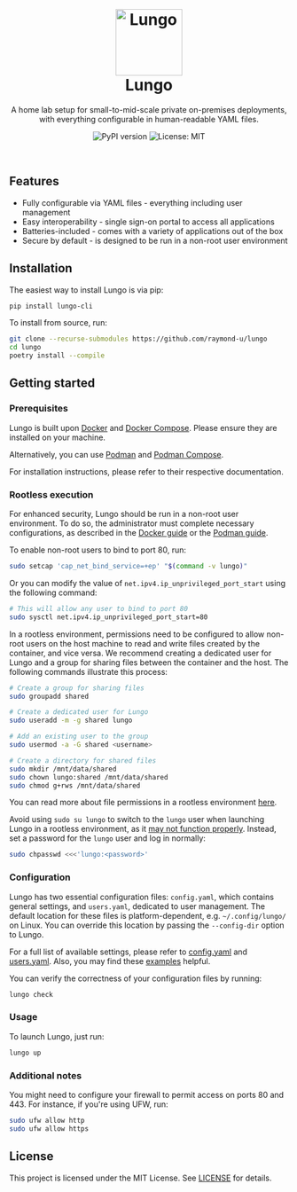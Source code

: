 <br>

<h1 align="center">
  <a href="https://github.com/raymond-u/lungo">
      <img src="https://github.com/raymond-u/lungo/assets/36328498/5a8a3696-61c1-46cc-a1b4-144141da2d36" alt="Lungo" width="120">
  </a>
  <br>
  <b>Lungo</b>
  <br>
</h1>

<p align="center">
  A home lab setup for small-to-mid-scale private on-premises deployments,
  <br>
  with everything configurable in human-readable YAML files.
  <br>
</p>

<p align="center">
  <a href="https://pypi.org/project/lungo-cli/" style="text-decoration: none">
    <img src="https://badge.fury.io/py/lungo-cli.svg" alt="PyPI version">
  </a>
  <a href="https://opensource.org/licenses/MIT" style="text-decoration: none">
    <img src="https://img.shields.io/badge/License-MIT-yellow.svg" alt="License: MIT">
  </a>
</p>

<br>

## Features

- Fully configurable via YAML files - everything including user management
- Easy interoperability - single sign-on portal to access all applications
- Batteries-included - comes with a variety of applications out of the box
- Secure by default - is designed to be run in a non-root user environment

## Installation

The easiest way to install Lungo is via pip:

```bash
pip install lungo-cli
```

To install from source, run:

```bash
git clone --recurse-submodules https://github.com/raymond-u/lungo
cd lungo
poetry install --compile
```

## Getting started

### Prerequisites

Lungo is built upon [Docker](https://www.docker.com/) and [Docker Compose](https://docs.docker.com/compose/).
Please ensure they are installed on your machine.

Alternatively, you can use [Podman](https://podman.io/)
and [Podman Compose](https://github.com/containers/podman-compose).

For installation instructions, please refer to their respective documentation.

### Rootless execution

For enhanced security, Lungo should be run in a non-root user environment. To do so, the administrator must
complete necessary configurations, as described in the [Docker guide](https://docs.docker.com/engine/security/rootless/)
or the [Podman guide](https://github.com/containers/podman/blob/main/docs/tutorials/rootless_tutorial.md).

To enable non-root users to bind to port 80, run:

```bash
sudo setcap 'cap_net_bind_service=+ep' "$(command -v lungo)"
```

Or you can modify the value of `net.ipv4.ip_unprivileged_port_start` using the following command:

```bash
# This will allow any user to bind to port 80
sudo sysctl net.ipv4.ip_unprivileged_port_start=80
```

In a rootless environment, permissions need to be configured to allow non-root users on the host machine to
read and write files created by the container, and vice versa. We recommend creating a dedicated user for Lungo
and a group for sharing files between the container and the host. The following commands illustrate this process:

```bash
# Create a group for sharing files
sudo groupadd shared

# Create a dedicated user for Lungo
sudo useradd -m -g shared lungo

# Add an existing user to the group
sudo usermod -a -G shared <username>

# Create a directory for shared files
sudo mkdir /mnt/data/shared
sudo chown lungo:shared /mnt/data/shared
sudo chmod g+rws /mnt/data/shared
```

You can read more about file permissions in a rootless
environment [here](https://github.com/containers/podman/blob/main/troubleshooting.md#34-container-creates-a-file-that-is-not-owned-by-the-users-regular-uid).

Avoid using `sudo su lungo` to switch to the `lungo` user when launching Lungo in a rootless environment,
as it [may not function properly](https://www.redhat.com/sysadmin/sudo-rootless-podman). Instead, set a password for
the `lungo` user and log in normally:

```bash
sudo chpasswd <<<'lungo:<password>'
```

### Configuration

Lungo has two essential configuration files: `config.yaml`, which contains general settings,
and `users.yaml`, dedicated to user management. The default location for these files is platform-dependent,
e.g. `~/.config/lungo/` on Linux. You can override this location by passing the `--config-dir` option to Lungo.

For a full list of available settings, please refer to [config.yaml](src/lungo_cli/resources/excluded/config.yaml)
and [users.yaml](src/lungo_cli/resources/excluded/users.yaml). Also, you may find these [examples](examples) helpful.

You can verify the correctness of your configuration files by running:

```bash
lungo check
```

### Usage

To launch Lungo, just run:

```bash
lungo up
```

### Additional notes

You might need to configure your firewall to permit access on ports 80 and 443. For instance, if you're using UFW, run:

```bash
sudo ufw allow http
sudo ufw allow https
```

## License

This project is licensed under the MIT License. See [LICENSE](LICENSE) for details.
